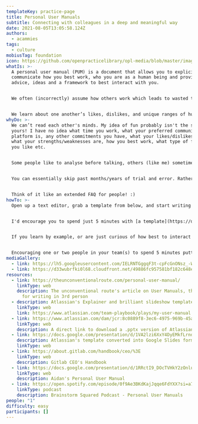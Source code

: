 ```yaml
---
templateKey: practice-page
title: Personal User Manuals
subtitle: Connecting with colleagues in a deep and meaningful way
date: 2021-08-05T13:05:58.124Z
authors:
  - acammies
tags:
  - culture
mobiusTag: foundation
icon: https://github.com/openpracticelibrary/opl-media/blob/master/images/Needs%20an%20Image.png?raw=true
whatIs: >-
  A personal user manual (PUM) is a document that allows you to explicitly
  communicate how you best work, who you are as a human being and provide others
  advice, ideas and a framework to best interact with you.


  We often (incorrectly) assume how others work which leads to wasted time, energy, and negative emotions.


  We learn about one another’s likes, dislikes, and unique ranges of human experiences through trial and error over a long period of time. A personal user manual is a shortcut to a deeper understanding of one another in our own words which allows us to communicate and collaborate in a much more effective, efficient, and enjoyable way!
whyDo: >-
  We can’t read each other's minds. My idea of fun probably isn't the same as
  yours! I have no idea what time you work, what your preferred communication
  platform is, any other commitments you have, what your likes/dislikes are,
  what your strengths/weaknesses are, how you best work, what type of feedback
  you like etc.


  Some people like to analyse before talking, others (like me) sometimes blurt out the first idea that pops into their heads. Understanding this allows us to create an environment where everyone’s ideas can be shared. Communication is the key to effective personal and work relationships and this acts as a great tool to facilitate those conversations!


  You can essentially skip past months/years of trial and error. Rather than making assumptions about how people best work, we can simply ask instead!


  Think of it like an extended FAQ for people! :)
howTo: >-
  Open up a text editor, grab a template from below, and start writing! :)


  I'd encourage you to spend just 5 minutes with [a template](https://docs.google.com/presentation/d/1VA2lzi6XxY4DyEMkfLrndQNXdtmb2LD0rfGTvHQlXw8/edit?usp=sharing) or blank doc and just start writing. I spent ages overthinking things but as soon as you start writing you'll find that words start flowing. Even if you don't feel comfortable sharing it with others just yet they're a really powerful form of developing self-awareness on their own! By thinking about how others perceive us we can learn some really interesting things about ourselves too. Asking others for their perspectives helps to cover our blind spots and again, helps us to find out more about ourselves!


  If you learn by example, or are just curious of how best to interact with me, check my manual out here: [Aidan's Personal User Manual](https://docs.google.com/presentation/d/1RRctI9_DOcTVHkY2zOnlu44KZTy3sJNNae5bZJydUk0/edit?usp=sharing). Thanks to Atlassian for their excellent template!


  Encouraging one or two people in your team(s) to spend 5 minutes putting something together and sharing can help to create a more open, healthier, and happier team :)
mediaGallery:
  - link: https://lh5.googleusercontent.com/IELRNTGggqF3t-cpFcGnONsz_-WjqFxnPxjMwKAYLcdsFh7Ay1NQx2VIBJ4tw9bix5n2WjChwK0U022SL2wWEhHCRa905KVvSIWp-y_pEWBBFnVyi0JUQWGClF9OeZrhAS7dMxb2prw
  - link: https://d33wubrfki0l68.cloudfront.net/49886fc957581bf182c648ed103d13da172badc1/872f6/images/personalusermanual1.png
resources:
  - link: https://theunconventionalroute.com/personal-user-manual/
    linkType: web
    description: The unconventional route's article on User Manuals, the inspiration
      for writing in 3rd person
  - description: Atlassian's Explainer and brilliant slideshow template
    linkType: web
    link: https://www.atlassian.com/team-playbook/plays/my-user-manual
  - link: https://www.atlassian.com/dam/jcr:8c0889f8-3ec6-4975-969b-45a72e924d8a/MyUserManual-Atlassian-Template.pptx
    linkType: web
    description: A direct link to download a .pptx version of Atlassian's template
  - link: https://docs.google.com/presentation/d/1VA2lzi6XxY4DyEMkfLrndQNXdtmb2LD0rfGTvHQlXw8/edit?usp=sharing
    description: Atlassian's template converted into Google Slides format
    linkType: web
  - link: https://about.gitlab.com/handbook/ceo/%3E
    linkType: web
    description: Gitlab CEO's Handbook
  - link: https://docs.google.com/presentation/d/1RRctI9_DOcTVHkY2zOnlu44KZTy3sJNNae5bZJydUk0/edit?usp=sharing
    linkType: web
    description: Aidan's Personal User Manual
  - link: https://open.spotify.com/episode/0f9Ae3BKdKajJqqe6FdYXX?si=a71beb8017dd47d1
    linkType: podcast
    description: Brainstorm Squared Podcast - Personal User Manuals
people: "1"
difficulty: easy
participants: []
---
```

